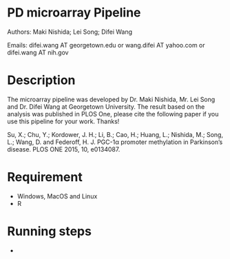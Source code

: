 PD microarray Pipeline 
======================

Authors: Maki Nishida; Lei Song; Difei Wang

Emails: difei.wang AT georgetown.edu or 
        wang.difei AT yahoo.com or 
        difei.wang AT nih.gov

Description
===========
The microarray pipeline was developed by Dr. Maki Nishida, Mr. Lei Song and Dr. Difei Wang at Georgetown University. The result based on the analysis was published in PLOS One, please cite the following paper if you use this pipeline for your work. Thanks!

Su, X.; Chu, Y.; Kordower, J. H.; Li, B.; Cao, H.; Huang, L.; Nishida, M.; Song, L.; Wang, D. and Federoff, H. J. PGC-1α promoter methylation in Parkinson’s disease. PLOS ONE 2015, 10, e0134087.

Requirement
===========

  - Windows, MacOS and Linux
  - R

Running steps
=============
-

